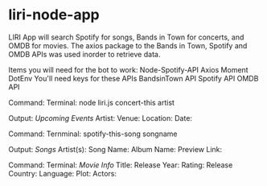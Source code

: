 # liri-node-app

LIRI App will search Spotify for songs, Bands in Town for concerts, and OMDB for movies. The axios package to the Bands in Town, Spotify and OMDB APIs was used inorder to retrieve data.

Items you will need for the bot to work:
Node-Spotify-API
Axios
Moment
DotEnv You'll need keys for these APIs
BandsinTown API
Spotify API
OMDB API

Command:
Terminal: node liri.js concert-this artist

Output:
_Upcoming Events_
Artist:
Venue:
Location:
Date:

Command:
Ternminal: spotify-this-song songname

Output:
_Songs_
Artist(s):
Song Name:
Album Name:
Preview Link:

Command:
Terminal: 
_Movie Info_
Title: 
Release Year: 
Rating:
Release Country: 
Language: 
Plot: 
Actors:


